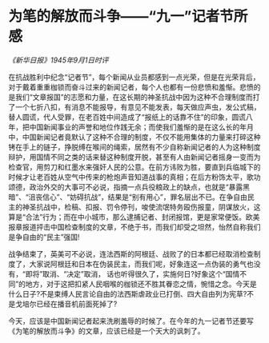 # 为笔的解放而斗争——“九一”记者节所感

_《新华日报》1945年9月1日时评_

在抗战胜利中纪念“记者节”，每个新闻从业员都感到一点光荣，但是在光荣背后，对于戴着重重枷锁而奋斗过来的新闻记者，每个人也都有一份悲愤和羞惭。悲愤的是我们“文章报国”的志愿和力量，在这长期的神圣抗战中因为这种不合理制度而打了一个七折八扣，有消息不能报导，有意见不能发表，每天做应声虫，发公式稿，替人圆谎，代人受罪，在老百姓中间造成了“报纸上的话靠不住”的印象，圆谎八年，把中国新闻事业的声誉和地位作践无余；而使我们羞惭的是在这么长的年月中，中国新闻记者竟默认了这种不合理的制度，不仅不能用集体的力量来打碎这种铐在手上的链子，挣脱缚在喉间的绳索，居然有不少自称新闻记者的人为这种制度辩护，用国情不同之类的话来替这种制度开脱，甚至有人由新闻记者摇身一变而为检查官，用剪刀和红墨水来强奸人民的公意。在前方讳败为胜，要直到兵临城下的时候才让老百姓从空气中传来的枪炮声音知道战事的真相；在后方粉饰太平，歌功颂德，政治外交的大事可不必说，指摘一点兵役粮政上的缺点，也就是“暴露黑暗”、“沮丧信心”、“妨碍抗战”，结果是“别有用心”，罪名层出不已。在争自由民主的神圣抗战中，检稿、扣报、罚令停刊，唆使流氓特务殴伤报童，阴谋放火，这算是“合法”行为；而在中小城市，那么逮捕记者、封闭报馆，更是家常便饭。欧美报章报道抨击中国检查制度的文章，不绝于书，而我们却受之坦然，怡然自称我们是争自由的“民主”强国!

战争结束了，英美可不必说，连法西斯的阿根廷、战败了的日本都已经取消检查制度了，大家说阿根廷和日本在伪装民主，而我们呢，好象连这一点伪装的勇气也没有，“即将”取消、“决定”取消， 话也听得很久了，实施何日?好象这个“国情不同”的地方，对于这把扣紧人民咽喉的枷锁还不胜其眷恋之情，惋惜之念。今天是什么日子?不是束缚人民言论自由的法西斯虐政业已打倒、四大自由列为宪草?不是戈培尔已经在播音机前面死掉了?

今天，应该是中国新闻记者起来洗刷羞辱的时候了。在今年的九一记者节还要写《为笔的解放而斗争》的文章，应该已经是一个天大的讽刺了。
